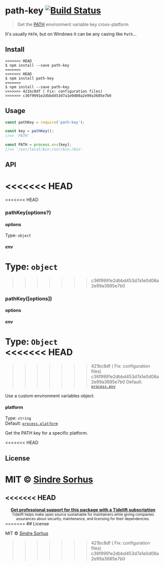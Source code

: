 # path-key [![Build Status](https://travis-ci.org/sindresorhus/path-key.svg?branch=master)](https://travis-ci.org/sindresorhus/path-key)

> Get the [PATH](https://en.wikipedia.org/wiki/PATH_(variable)) environment variable key cross-platform

It's usually `PATH`, but on Windows it can be any casing like `Path`...


## Install

```
<<<<<<< HEAD
$ npm install --save path-key
=======
<<<<<<< HEAD
$ npm install path-key
=======
$ npm install --save path-key
>>>>>>> 421bc8df ( Fix: configuration files)
>>>>>>> c36f9991e2dbbd453d7a1e0d08a2e99a3685e7b0
```


## Usage

```js
const pathKey = require('path-key');

const key = pathKey();
//=> 'PATH'

const PATH = process.env[key];
//=> '/usr/local/bin:/usr/bin:/bin'
```


## API

<<<<<<< HEAD
=======
<<<<<<< HEAD
### pathKey(options?)

#### options

Type: `object`

##### env

Type: `object`<br>
=======
>>>>>>> c36f9991e2dbbd453d7a1e0d08a2e99a3685e7b0
### pathKey([options])

#### options

##### env

Type: `Object`<br>
<<<<<<< HEAD
=======
>>>>>>> 421bc8df ( Fix: configuration files)
>>>>>>> c36f9991e2dbbd453d7a1e0d08a2e99a3685e7b0
Default: [`process.env`](https://nodejs.org/api/process.html#process_process_env)

Use a custom environment variables object.

#### platform

Type: `string`<br>
Default: [`process.platform`](https://nodejs.org/api/process.html#process_process_platform)

Get the PATH key for a specific platform.


<<<<<<< HEAD
## License

MIT © [Sindre Sorhus](https://sindresorhus.com)
=======
<<<<<<< HEAD
---

<div align="center">
	<b>
		<a href="https://tidelift.com/subscription/pkg/npm-path-key?utm_source=npm-path-key&utm_medium=referral&utm_campaign=readme">Get professional support for this package with a Tidelift subscription</a>
	</b>
	<br>
	<sub>
		Tidelift helps make open source sustainable for maintainers while giving companies<br>assurances about security, maintenance, and licensing for their dependencies.
	</sub>
</div>
=======
## License

MIT © [Sindre Sorhus](https://sindresorhus.com)
>>>>>>> 421bc8df ( Fix: configuration files)
>>>>>>> c36f9991e2dbbd453d7a1e0d08a2e99a3685e7b0
